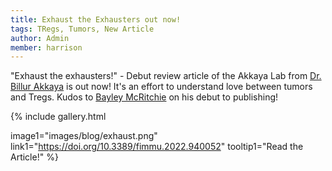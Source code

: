 ```yaml
---
title: Exhaust the Exhausters out now!
tags: TRegs, Tumors, New Article
author: Admin
member: harrison
---
```


"Exhaust the exhausters!" - Debut review article of the Akkaya Lab from [Dr. Billur Akkaya](../../../members/billur.html) is out now! It's an effort to understand love between tumors and Tregs. Kudos to [Bayley McRitchie](../../../members/bayley.html) on his debut to publishing!

{%
  include gallery.html

  image1="images/blog/exhaust.png"
  link1="https://doi.org/10.3389/fimmu.2022.940052"
  tooltip1="Read the Article!"
%}
